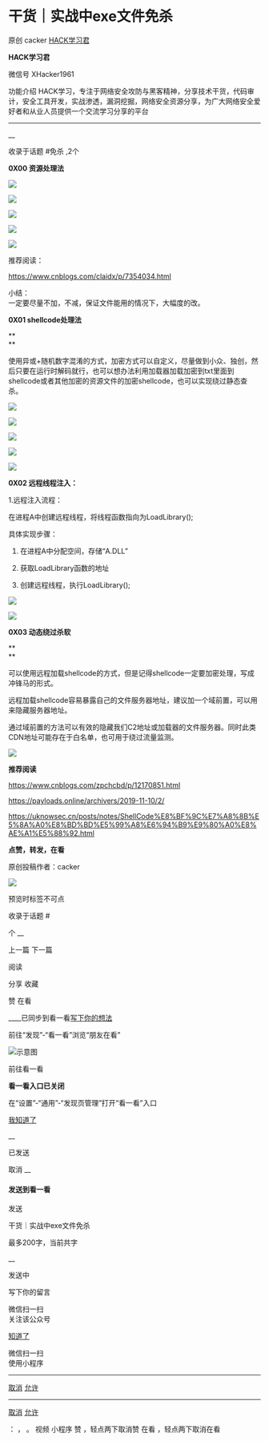 #  干货｜实战中exe文件免杀

原创 cacker  [ HACK学习君 ](javascript:void\(0\);)

**HACK学习君** ![]()

微信号 XHacker1961

功能介绍
HACK学习，专注于网络安全攻防与黑客精神，分享技术干货，代码审计，安全工具开发，实战渗透，漏洞挖掘，网络安全资源分享，为广大网络安全爱好者和从业人员提供一个交流学习分享的平台

____

__

收录于话题 #免杀 ,2个

**0X00     资源处理法**

  

![](http://hk-proxy.gitwarp.com/https://raw.githubusercontent.com/tuchuang9/tc1/refs/heads/main/public/20210903130905.png)

![](http://hk-proxy.gitwarp.com/https://raw.githubusercontent.com/tuchuang9/tc1/refs/heads/main/public/20210903130908.png)

![](http://hk-proxy.gitwarp.com/https://raw.githubusercontent.com/tuchuang9/tc1/refs/heads/main/public/20210903130909.png)

![](http://hk-proxy.gitwarp.com/https://raw.githubusercontent.com/tuchuang9/tc1/refs/heads/main/public/20210903130911.png)

![](http://hk-proxy.gitwarp.com/https://raw.githubusercontent.com/tuchuang9/tc1/refs/heads/main/public/20210903130912.png)

推荐阅读：

https://www.cnblogs.com/claidx/p/7354034.html

小结：  
一定要尽量不加，不减，保证文件能用的情况下，大幅度的改。

  

 **0X01     shellcode处理法**

 **  
**

使用异或+随机数字混淆的方式，加密方式可以自定义，尽量做到小众、独创，然后只要在运行时解码就行，也可以想办法利用加载器加载加密到txt里面到shellcode或者其他加密的资源文件的加密shellcode，也可以实现绕过静态查杀。

![](http://hk-proxy.gitwarp.com/https://raw.githubusercontent.com/tuchuang9/tc1/refs/heads/main/public/20210903130914.png)

  

![](http://hk-proxy.gitwarp.com/https://raw.githubusercontent.com/tuchuang9/tc1/refs/heads/main/public/20210903130915.png)

![](http://hk-proxy.gitwarp.com/https://raw.githubusercontent.com/tuchuang9/tc1/refs/heads/main/public/20210903130917.png)

  

![](http://hk-proxy.gitwarp.com/https://raw.githubusercontent.com/tuchuang9/tc1/refs/heads/main/public/20210903130918.png)

![](http://hk-proxy.gitwarp.com/https://raw.githubusercontent.com/tuchuang9/tc1/refs/heads/main/public/20210903130920.png)

  

 **0X02    远程线程注入：**

  

1.远程注入流程：

在进程A中创建远程线程，将线程函数指向为LoadLibrary();

具体实现步骤：

  1. 在进程A中分配空间，存储“A.DLL”

  2. 获取LoadLibrary函数的地址

  3. 创建远程线程，执行LoadLibrary();

![](http://hk-proxy.gitwarp.com/https://raw.githubusercontent.com/tuchuang9/tc1/refs/heads/main/public/20210903130921.png)

![](http://hk-proxy.gitwarp.com/https://raw.githubusercontent.com/tuchuang9/tc1/refs/heads/main/public/20210903130923.png)

  

 **0X03     动态绕过杀软**  

 **  
**

可以使用远程加载shellcode的方式，但是记得shellcode一定要加密处理，写成冲锋马的形式。

  

远程加载shellcode容易暴露自己的文件服务器地址，建议加一个域前置，可以用来隐藏服务器地址。

  

通过域前置的方法可以有效的隐藏我们C2地址或加载器的文件服务器。同时此类CDN地址可能存在于白名单，也可用于绕过流量监测。

![](http://hk-proxy.gitwarp.com/https://raw.githubusercontent.com/tuchuang9/tc1/refs/heads/main/public/20210903130924.png)

  

 **推荐阅读**  

  

https://www.cnblogs.com/zpchcbd/p/12170851.html

  

https://payloads.online/archivers/2019-11-10/2/

  

https://uknowsec.cn/posts/notes/ShellCode%E8%BF%9C%E7%A8%8B%E5%8A%A0%E8%BD%BD%E5%99%A8%E6%94%B9%E9%80%A0%E8%AE%A1%E5%88%92.html

  

 **点赞，转发，在看**

原创投稿作者：cacker

![](http://hk-proxy.gitwarp.com/https://raw.githubusercontent.com/tuchuang9/tc1/refs/heads/main/public/20210903130925.png)

预览时标签不可点

收录于话题 #

个 __

上一篇 下一篇

阅读

分享 收藏

赞 在看

____已同步到看一看[写下你的想法](javascript:;)

前往“发现”-“看一看”浏览“朋友在看”

![示意图](//res.wx.qq.com/mmbizwap/zh_CN/htmledition/images/pic/appmsg/pic_like_comment55871f.png)

前往看一看

**看一看入口已关闭**

在“设置”-“通用”-“发现页管理”打开“看一看”入口

[我知道了](javascript:;)

__

已发送

取消 __

####  发送到看一看

发送

干货｜实战中exe文件免杀

最多200字，当前共字

__

发送中

写下你的留言

微信扫一扫  
关注该公众号

[知道了](javascript:;)

微信扫一扫  
使用小程序

****

[取消](javascript:void\(0\);) [允许](javascript:void\(0\);)

****

[取消](javascript:void\(0\);) [允许](javascript:void\(0\);)

： ， 。 视频 小程序 赞 ，轻点两下取消赞 在看 ，轻点两下取消在看

